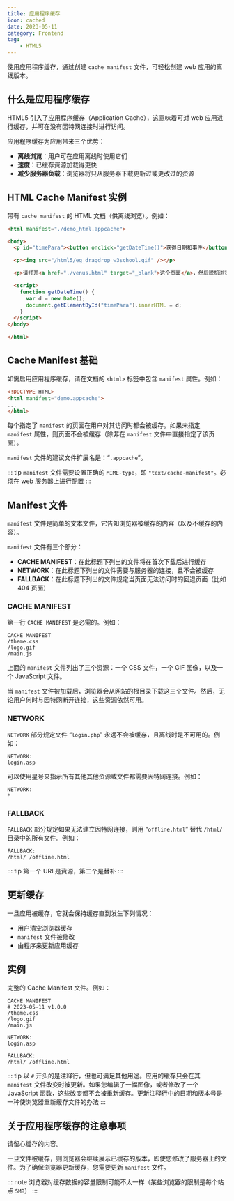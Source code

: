 ```yaml
---
title: 应用程序缓存
icon: cached
date: 2023-05-11
category: Frontend
tag:
    - HTML5
---
```


使用应用程序缓存，通过创建 `cache manifest` 文件，可轻松创建 web 应用的离线版本。

## 什么是应用程序缓存

HTML5 引入了应用程序缓存（Application Cache），这意味着可对 web 应用进行缓存，并可在没有因特网连接时进行访问。

应用程序缓存为应用带来三个优势：

- **离线浏览**：用户可在应用离线时使用它们
- **速度**：已缓存资源加载得更快
- **减少服务器负载**：浏览器将只从服务器下载更新过或更改过的资源

## HTML Cache Manifest 实例

带有 `cache manifest` 的 HTML 文档（供离线浏览）。例如：

```html
<html manifest="./demo_html.appcache">

<body>
  <p id="timePara"><button onclick="getDateTime()">获得日期和事件</button></p>

  <p><img src="/html5/eg_dragdrop_w3school.gif" /></p>

  <p>请打开<a href="./venus.html" target="_blank">这个页面</a>，然后脱机浏览，重新加载页面，页面依然可用。</p>

  <script>
    function getDateTime() {
      var d = new Date();
      document.getElementById("timePara").innerHTML = d;
    }
  </script>
</body>

</html>
```

## Cache Manifest 基础

如需启用应用程序缓存，请在文档的 `<html>` 标签中包含 `manifest` 属性。例如：

```html
<!DOCTYPE HTML>
<html manifest="demo.appcache">
...
</html>
```

每个指定了 `manifest` 的页面在用户对其访问时都会被缓存。如果未指定 `manifest` 属性，则页面不会被缓存（除非在 `manifest` 文件中直接指定了该页面）。

`manifest` 文件的建议文件扩展名是：“`.appcache`”。

::: tip
`manifest` 文件需要设置正确的 `MIME-type`，即 `"text/cache-manifest"`。必须在 web 服务器上进行配置
:::

## Manifest 文件

`manifest` 文件是简单的文本文件，它告知浏览器被缓存的内容（以及不缓存的内容）。

`manifest` 文件有三个部分：

- **CACHE MANIFEST**：在此标题下列出的文件将在首次下载后进行缓存
- **NETWORK**：在此标题下列出的文件需要与服务器的连接，且不会被缓存
- **FALLBACK**：在此标题下列出的文件规定当页面无法访问时的回退页面（比如 404 页面）

### CACHE MANIFEST

第一行 `CACHE MANIFEST` 是必需的。例如：

```appcache
CACHE MANIFEST
/theme.css
/logo.gif
/main.js
```

上面的 `manifest` 文件列出了三个资源：一个 CSS 文件，一个 GIF 图像，以及一个 JavaScript 文件。

当 `manifest` 文件被加载后，浏览器会从网站的根目录下载这三个文件。然后，无论用户何时与因特网断开连接，这些资源依然可用。

### NETWORK

`NETWORK` 部分规定文件 “`login.php`” 永远不会被缓存，且离线时是不可用的。例如：

```appcache
NETWORK:
login.asp
```

可以使用星号来指示所有其他其他资源或文件都需要因特网连接。例如：

```appcache
NETWORK:
*
```

### FALLBACK

`FALLBACK` 部分规定如果无法建立因特网连接，则用 “`offline.html`” 替代 `/html/` 目录中的所有文件。例如：

```
FALLBACK:
/html/ /offline.html
```

::: tip
第一个 URI 是资源，第二个是替补
:::

## 更新缓存

一旦应用被缓存，它就会保持缓存直到发生下列情况：

- 用户清空浏览器缓存
- `manifest` 文件被修改
- 由程序来更新应用缓存

## 实例

完整的 Cache Manifest 文件。例如：

```appcache
CACHE MANIFEST
# 2023-05-11 v1.0.0
/theme.css
/logo.gif
/main.js

NETWORK:
login.asp

FALLBACK:
/html/ /offline.html
```

::: tip
以 `#` 开头的是注释行，但也可满足其他用途。应用的缓存只会在其 `manifest` 文件改变时被更新。如果您编辑了一幅图像，或者修改了一个 JavaScript 函数，这些改变都不会被重新缓存。更新注释行中的日期和版本号是一种使浏览器重新缓存文件的办法
:::

## 关于应用程序缓存的注意事项

请留心缓存的内容。

一旦文件被缓存，则浏览器会继续展示已缓存的版本，即使您修改了服务器上的文件。为了确保浏览器更新缓存，您需要更新 `manifest` 文件。

::: note
浏览器对缓存数据的容量限制可能不太一样（某些浏览器的限制是每个站点 `5MB`）
:::

